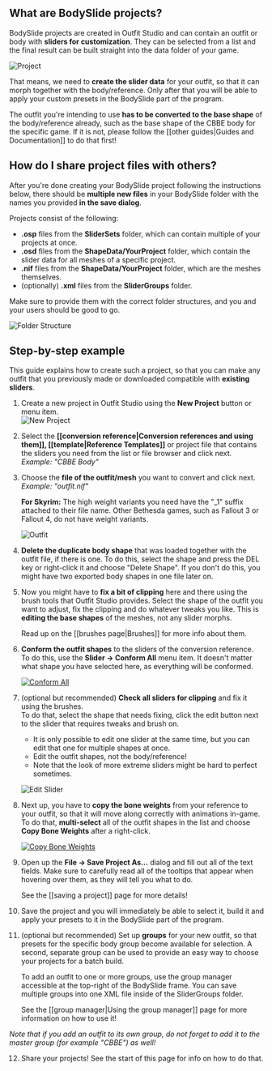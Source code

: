 ## What are BodySlide projects?
BodySlide projects are created in Outfit Studio and can contain an outfit or body with **sliders for customization**. They can be selected from a list and the final result can be built straight into the data folder of your game.

![Project](http://i.imgur.com/fW6FuGO.png)

That means, we need to **create the slider data** for your outfit, so that it can morph together with the body/reference. Only after that you will be able to apply your custom presets in the BodySlide part of the program.

The outfit you're intending to use **has to be converted to the base shape** of the body/reference already, such as the base shape of the CBBE body for the specific game. If it is not, please follow the [[other guides|Guides and Documentation]] to do that first!

## How do I share project files with others?
After you're done creating your BodySlide project following the instructions below, there should be **multiple new files** in your BodySlide folder with the names you provided **in the save dialog**.

Projects consist of the following:
* **.osp** files from the **SliderSets** folder, which can contain multiple of your projects at once.
* **.osd** files from the **ShapeData/YourProject** folder, which contain the slider data for all meshes of a specific project.
* **.nif** files from the **ShapeData/YourProject** folder, which are the meshes themselves.
* (optionally) **.xml** files from the **SliderGroups** folder.

Make sure to provide them with the correct folder structures, and you and your users should be good to go.

![Folder Structure](http://i.imgur.com/Wt0bif1.png)

## Step-by-step example
This guide explains how to create such a project, so that you can make any outfit that you previously made or downloaded compatible with **existing sliders**.

1. Create a new project in Outfit Studio using the **New Project** button or menu item.  
![New Project](http://i.imgur.com/KxNNU2K.png)

2. Select the **[[conversion reference|Conversion references and using them]], [[template|Reference Templates]]** or project file that contains the sliders you need from the list or file browser and click next.  
_Example: "CBBE Body"_

3. Choose the **file of the outfit/mesh** you want to convert and click next.  
_Example: "outfit.nif"_

    **For Skyrim:** The high weight variants you need have the "_1" suffix attached to their file name. Other Bethesda games, such as Fallout 3 or Fallout 4, do not have weight variants.

    ![Outfit](http://i.imgur.com/GC8l0Ar.png)

4. **Delete the duplicate body shape** that was loaded together with the outfit file, if there is one. To do this, select the shape and press the DEL key or right-click it and choose "Delete Shape". If you don't do this, you might have two exported body shapes in one file later on.

5. Now you might have to **fix a bit of clipping** here and there using the brush tools that Outfit Studio provides. Select the shape of the outfit you want to adjust, fix the clipping and do whatever tweaks you like. This is **editing the base shapes** of the meshes, not any slider morphs.

    Read up on the [[brushes page|Brushes]] for more info about them.

6. **Conform the outfit shapes** to the sliders of the conversion reference.  
To do this, use the **Slider -> Conform All** menu item. It doesn't matter what shape you have selected here, as everything will be conformed.

    [![Conform All](http://i.imgur.com/sf1FvMZm.png)](http://i.imgur.com/sf1FvMZ.png)

7. (optional but recommended) **Check all sliders for clipping** and fix it using the brushes.  
To do that, select the shape that needs fixing, click the edit button next to the slider that requires tweaks and brush on.

    * It is only possible to edit one slider at the same time, but you can edit that one for multiple shapes at once.
    * Edit the outfit shapes, not the body/reference!
    * Note that the look of more extreme sliders might be hard to perfect sometimes.

    ![Edit Slider](http://i.imgur.com/ONVygUd.png)

8. Next up, you have to **copy the bone weights** from your reference to your outfit, so that it will move along correctly with animations in-game. To do that, **multi-select** all of the outfit shapes in the list and choose **Copy Bone Weights** after a right-click.

    [![Copy Bone Weights](http://i.imgur.com/xlVgiZhm.png)](http://i.imgur.com/xlVgiZh.png)

9. Open up the **File -> Save Project As...** dialog and fill out all of the text fields. Make sure to carefully read all of the tooltips that appear when hovering over them, as they will tell you what to do.

    See the [[saving a project]] page for more details!

10. Save the project and you will immediately be able to select it, build it and apply your presets to it in the BodySlide part of the program.

11. (optional but recommended) Set up **groups** for your new outfit, so that presets for the specific body group become available for selection. A second, separate group can be used to provide an easy way to choose your projects for a batch build.

    To add an outfit to one or more groups, use the group manager accessible at the top-right of the BodySlide frame. You can save multiple groups into one XML file inside of the SliderGroups folder.

    See the [[group manager|Using the group manager]] page for more information on how to use it!

   _Note that if you add an outfit to its own group, do not forget to add it to the master group (for example "CBBE") as well!_

12. Share your projects! See the start of this page for info on how to do that.